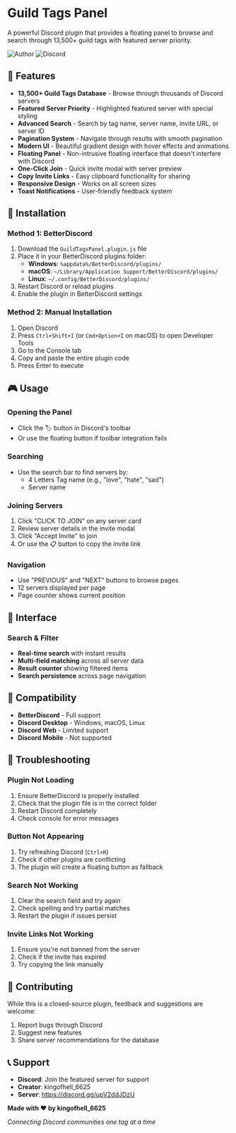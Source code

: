 # Guild Tags Panel

A powerful Discord plugin that provides a floating panel to browse and search through 13,500+ guild tags with featured server priority.


![Author](https://img.shields.io/badge/author-kingofhell__6625-purple.svg)
![Discord](https://img.shields.io/badge/discord-plugin-7289da.svg)

## 🌟 Features

- **13,500+ Guild Tags Database** - Browse through thousands of Discord servers
- **Featured Server Priority** - Highlighted featured server with special styling
- **Advanced Search** - Search by tag name, server name, invite URL, or server ID
- **Pagination System** - Navigate through results with smooth pagination
- **Modern UI** - Beautiful gradient design with hover effects and animations
- **Floating Panel** - Non-intrusive floating interface that doesn't interfere with Discord
- **One-Click Join** - Quick invite modal with server preview
- **Copy Invite Links** - Easy clipboard functionality for sharing
- **Responsive Design** - Works on all screen sizes
- **Toast Notifications** - User-friendly feedback system

## 🚀 Installation

### Method 1: BetterDiscord
1. Download the `GuildTagsPanel.plugin.js` file
2. Place it in your BetterDiscord plugins folder:
   - **Windows**: `%appdata%/BetterDiscord/plugins/`
   - **macOS**: `~/Library/Application Support/BetterDiscord/plugins/`
   - **Linux**: `~/.config/BetterDiscord/plugins/`
3. Restart Discord or reload plugins
4. Enable the plugin in BetterDiscord settings

### Method 2: Manual Installation
1. Open Discord
2. Press `Ctrl+Shift+I` (or `Cmd+Option+I` on macOS) to open Developer Tools
3. Go to the Console tab
4. Copy and paste the entire plugin code
5. Press Enter to execute

## 🎮 Usage

### Opening the Panel
- Click the 🏷️ button in Discord's toolbar
- Or use the floating button if toolbar integration fails

### Searching
- Use the search bar to find servers by:
  - 4 Letters Tag name  (e.g., "love", "hate", "sad")
  - Server name
  

### Joining Servers
1. Click "CLICK TO JOIN" on any server card
2. Review server details in the invite modal
3. Click "Accept Invite" to join
4. Or use the 📋 button to copy the invite link

### Navigation
- Use "PREVIOUS" and "NEXT" buttons to browse pages
- 12 servers displayed per page
- Page counter shows current position

## 🎨 Interface

### Search & Filter
- **Real-time search** with instant results
- **Multi-field matching** across all server data
- **Result counter** showing filtered items
- **Search persistence** across page navigation


## 🎯 Compatibility

- **BetterDiscord** - Full support
- **Discord Desktop** - Windows, macOS, Linux
- **Discord Web** - Limited support
- **Discord Mobile** - Not supported


## 🐛 Troubleshooting

### Plugin Not Loading
1. Ensure BetterDiscord is properly installed
2. Check that the plugin file is in the correct folder
3. Restart Discord completely
4. Check console for error messages

### Button Not Appearing
1. Try refreshing Discord (`Ctrl+R`)
2. Check if other plugins are conflicting
3. The plugin will create a floating button as fallback

### Search Not Working
1. Clear the search field and try again
2. Check spelling and try partial matches
3. Restart the plugin if issues persist

### Invite Links Not Working
1. Ensure you're not banned from the server
2. Check if the invite has expired
3. Try copying the link manually

## 🤝 Contributing

While this is a closed-source plugin, feedback and suggestions are welcome:

1. Report bugs through Discord
2. Suggest new features
3. Share server recommendations for the database

## 📞 Support

- **Discord**: Join the featured server for support
- **Creator**: kingofhell_6625
- **Server**: https://discord.gg/upV2ddJDzU


**Made with ❤️ by kingofhell_6625**

*Connecting Discord communities one tag at a time*
